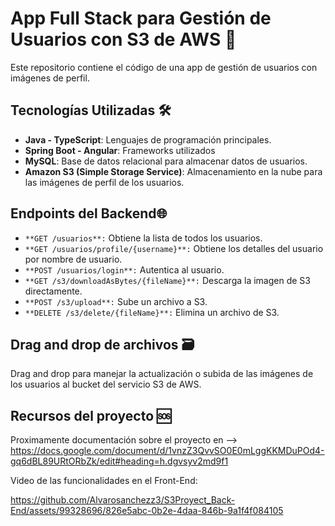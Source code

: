 # App Full Stack para Gestión de Usuarios con S3 de AWS 🚀

Este repositorio contiene el código de una app de gestión de usuarios con imágenes de perfil.

## Tecnologías Utilizadas 🛠️

- **Java - TypeScript**: Lenguajes de programación principales.
- **Spring Boot - Angular**: Frameworks utilizados
- **MySQL**: Base de datos relacional para almacenar datos de usuarios.
- **Amazon S3 (Simple Storage Service)**: Almacenamiento en la nube para las imágenes de perfil de los usuarios.

## Endpoints del Backend🌐

- `**GET /usuarios**:` Obtiene la lista de todos los usuarios.
- `**GET /usuarios/profile/{username}**:` Obtiene los detalles del usuario por nombre de usuario.
- `**POST /usuarios/login**:` Autentica al usuario.
- `**GET /s3/downloadAsBytes/{fileName}**:` Descarga la imagen de S3 directamente.
- `**POST /s3/upload**:` Sube un archivo a S3.
- `**DELETE /s3/delete/{fileName}**:` Elimina un archivo de S3.

## Drag and drop de archivos 🗃️

Drag and drop para manejar la actualización o subida de las imágenes de los usuarios al bucket del servicio S3 de AWS.

## Recursos del proyecto 🆘

Proximamente documentación sobre el proyecto en --> https://docs.google.com/document/d/1vnzZ3QvvSO0E0mLggKKMDuPOd4-gq6dBL89URtORbZk/edit#heading=h.dgvsyv2md9f1

Video de las funcionalidades en el Front-End:

https://github.com/Alvarosanchezz3/S3Proyect_Back-End/assets/99328696/826e5abc-0b2e-4daa-846b-9a1f4f084105
